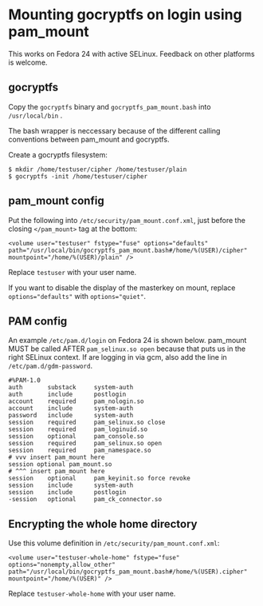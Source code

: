 Mounting gocryptfs on login using pam_mount
===========================================

This works on Fedora 24 with active SELinux. Feedback on other platforms
is welcome.

gocryptfs
---------

Copy the `gocryptfs` binary and `gocryptfs_pam_mount.bash` into
`/usr/local/bin` .

The bash wrapper is neccessary because of the different calling
conventions between pam_mount and gocryptfs.

Create a gocryptfs filesystem:
```
$ mkdir /home/testuser/cipher /home/testuser/plain
$ gocryptfs -init /home/testuser/cipher
```

pam_mount config
----------------

Put the following into `/etc/security/pam_mount.conf.xml`, just before
the closing `</pam_mount>` tag at the bottom:

```
<volume user="testuser" fstype="fuse" options="defaults"
path="/usr/local/bin/gocryptfs_pam_mount.bash#/home/%(USER)/cipher"
mountpoint="/home/%(USER)/plain" />
```

Replace `testuser` with your user name.

If you want to disable the display of the masterkey on mount, replace
`options="defaults"` with `options="quiet"`.

PAM config
----------

An example `/etc/pam.d/login` on Fedora 24 is shown below. pam_mount
MUST be called AFTER `pam_selinux.so open` because that puts us in the
right SELinux context. If are logging in via gcm, also add the line in
`/etc/pam.d/gdm-password`.

```
#%PAM-1.0
auth       substack     system-auth
auth       include      postlogin
account    required     pam_nologin.so
account    include      system-auth
password   include      system-auth
session    required     pam_selinux.so close
session    required     pam_loginuid.so
session    optional     pam_console.so
session    required     pam_selinux.so open
session    required     pam_namespace.so
# vvv insert pam_mount here
session optional pam_mount.so
# ^^^ insert pam_mount here
session    optional     pam_keyinit.so force revoke
session    include      system-auth
session    include      postlogin
-session   optional     pam_ck_connector.so
```

Encrypting the whole home directory
-----------------------------------

Use this volume definition in `/etc/security/pam_mount.conf.xml`:

```
<volume user="testuser-whole-home" fstype="fuse" options="nonempty,allow_other"
path="/usr/local/bin/gocryptfs_pam_mount.bash#/home/%(USER).cipher"
mountpoint="/home/%(USER)" />
```

Replace `testuser-whole-home` with your user name.
